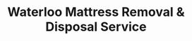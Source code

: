 ---
layout: location.njk
title: Waterloo Mattress Removal & Disposal Service
description: Factory City mattress removal with 1M+ mattresses recycled nationwide. Next-day pickup  Skip city bulk coordination - professional service for manufacturing families and students throughout Black Hawk County.
permalink: /mattress-removal/iowa/waterloo/
city: Waterloo
state: Iowa
stateSlug: iowa
tier: 2
coordinates:
  lat: 40.7267
  lng: -92.3426
pricing:
  startingPrice: 125
  single: 125
  queen: 155
  king: 180
  boxSpring: 30
neighborhoods:
  - name: Downtown Waterloo
    zipCodes: [50701]
  - name: Church Row Historic District
    zipCodes: [50701]
  - name: East Side
    zipCodes: [50702]
  - name: West Side
    zipCodes: [50703]
  - name: South Waterloo
    zipCodes: [50701]
  - name: Cedar Falls Border Area
    zipCodes: [50613, 50701]
  - name: Ridgeway Towers Area
    zipCodes: [50701]
  - name: Highland Neighborhood
    zipCodes: [50702]
  - name: Cottage Grove
    zipCodes: [50703]
  - name: Lincoln Park Area
    zipCodes: [50702]
  - name: Byrnes Park
    zipCodes: [50701]
  - name: Cedar River District
    zipCodes: [50701]
  - name: University Heights
    zipCodes: [50613]
  - name: Evansdale Border
    zipCodes: [50707]
  - name: Five Points
    zipCodes: [50701]
  - name: Orange Road Corridor
    zipCodes: [50701]
  - name: Mitchell Avenue Area
    zipCodes: [50702]
  - name: Hudson Road Area
    zipCodes: [50701]
  - name: Rainbow Drive Area
    zipCodes: [50702]
  - name: Sergeant Road Corridor
    zipCodes: [50702]
zipCodes: [50701, 50702, 50703, 50707, 50613]
recyclingPartners:
  - Waste Management
  - Cedar Valley Disposal
  - Black Hawk Waste Services
  - Iowa Mattress Recycling
localRegulations: "Skip the hassle of Waterloo's bulk waste scheduling. We provide next-day pickup without city coordination requirements - perfect for busy factory workers and students who need flexible timing."
nearbyCities:
  - name: Des Moines
    slug: des-moines
    distance: 116
    isSuburb: false
  - name: Cedar Rapids
    slug: cedar-rapids
    distance: 68
    isSuburb: false
  - name: Davenport
    slug: davenport
    distance: 90
    isSuburb: false
  - name: Council Bluffs
    slug: council-bluffs
    distance: 154
    isSuburb: false
reviews:
  count: 1,678
  featured:
    - text: "Honestly didn't expect it to be this easy. Called after my overnight shift at Deere, they picked up my old mattress the next day while I was sleeping. No forms, no waiting around - just done. Exactly what you need when you're working weird hours."
      author: "Mike T."
      neighborhood: "East Side"
    - text: "Moving out of the dorms was already stressful enough. These guys made the mattress part simple - booked online in like 2 minutes and they showed up right when they said. Way better than dealing with campus bulk pickup rules."
      author: "Sarah K."
      neighborhood: "Downtown Waterloo"
    - text: "Been putting off getting rid of our guest room mattress for months. Finally called them and boom - gone the next day. Super professional crew, fair price, and they actually recycle everything. Wish all services were this straightforward."
      author: "Dave L."
      neighborhood: "West Side"
faqs:
  - question: "Do you serve Waterloo's manufacturing community efficiently?"
    answer: "Yes, Waterloo's identity as the Factory City creates unique scheduling needs around John Deere and other manufacturing shift patterns. We offer flexible timing around swing shifts, overnight rotations, and weekend manufacturing to accommodate the 66,947+ residents throughout Black Hawk County's industrial center."
  - question: "How is your service different from Waterloo city bulk pickup?"
    answer: "We eliminate Street Department coordination requirements entirely. While Waterloo requires advance scheduling through municipal departments with limited availability windows, we provide immediate next-day pickup with guaranteed recycling and no administrative coordination needed."
  - question: "Can you handle the Waterloo-Cedar Falls twin cities area efficiently?"
    answer: "Absolutely. Waterloo anchors the Cedar Valley metro area alongside Cedar Falls and UNI. Our service covers all Black Hawk County ZIP codes efficiently and we understand both factory shift schedules and academic calendar transitions throughout the twin cities region."
  - question: "What's included in your $125 starting price?"
    answer: "Complete mattress removal from your Waterloo home, professional transport, and 100% recycling. Additional charges only for stairs ($10/flight) or extended carries over 75 feet from our truck."
  - question: "Do you really recycle every mattress from Waterloo?"
    answer: "Yes, 100% guaranteed. We've recycled over 1 million mattresses nationwide. Your Waterloo mattress goes to certified facilities where springs become construction steel, foam becomes carpet padding, and fabrics get recycled into new textiles."
  - question: "How quickly can you schedule pickup in Waterloo?"
    answer: "Next-day service is standard throughout the Cedar Valley metro area. Book online in 60 seconds or call (720) 263-6094. Most pickups can be arranged within 24 hours, often same-day depending on availability."
  - question: "Can you work around factory shift schedules?"
    answer: "Yes, we understand Waterloo's role as Iowa's Factory City with thousands of John Deere and manufacturing workers on varied shifts. We offer flexible timing including early morning and evening appointments to accommodate swing shifts, overnight schedules, and weekend manufacturing throughout Black Hawk County."
  - question: "Do you serve UNI students and academic transitions?"
    answer: "Yes, our service accommodates University of Northern Iowa students transitioning between semesters, plus faculty and staff relocations. We understand academic calendar timing and student housing needs in Cedar Falls and surrounding Waterloo areas."
schema:
  "@context": "https://schema.org"
  "@type": "LocalBusiness"
  "name": "A Bedder World Waterloo"
  "address":
    "@type": "PostalAddress"
    "addressLocality": "Waterloo"
    "addressRegion": "Iowa"
    "addressCountry": "US"
  "geo":
    "@type": "GeoCoordinates"
    "latitude": 40.7267
    "longitude": -92.3426
  "telephone": "720-263-6094"
  "priceRange": "$125-$180"
  "serviceArea": "Waterloo, Iowa"
  "aggregateRating":
    "@type": "AggregateRating"
    "ratingValue": "4.9"
    "reviewCount": "1678"
pageContent:
  heroDescription: "Professional mattress removal in Waterloo with over 1 million mattresses recycled nationwide. Next-day pickup service for manufacturing families, UNI students, and residents throughout Black Hawk County's Factory City and Cedar Valley metro hub."
  aboutService: |
    <p>Life in Waterloo moves to the rhythm of factory shifts and semester schedules. Whether you're a John Deere worker pulling swing shifts or a UNI student moving between dorms, you need mattress removal that works around your busy life - not against it.</p>
    
    <p>We've designed our service specifically for Waterloo's unique needs. Quick online booking, next-day pickup, and flexible timing that fits manufacturing schedules and academic transitions. No waiting for city pickup windows or dealing with bulk waste paperwork.</p>
    
    <p>With over 1 million mattresses recycled nationwide, we bring professional reliability to the Factory City. From historic Church Row to modern student housing, we handle every pickup with the efficiency Waterloo residents expect.</p>
  serviceAreasIntro: "We serve all Waterloo neighborhoods and districts with professional mattress removal, from historic areas to student housing zones:"
  regulationsCompliance: "No city permits or advance scheduling required. We handle everything - from pickup to 100% recycling - so you can focus on work and life instead of municipal paperwork."
  environmentalImpact: |
    <p>Waterloo's manufacturing heritage emphasizes environmental responsibility and industrial innovation alongside educational values from nearby UNI. Every pickup contributes to our 1+ million mattresses recycled nationwide, keeping beds out of Black Hawk County landfills while supporting regional manufacturing through material recovery programs that align with the Factory City's sustainability leadership.</p>
    
    <p>Our certified recycling process transforms Waterloo mattresses into valuable materials - steel springs become industrial materials perfect for manufacturing applications, foam becomes padding for factory equipment, and fabrics enter supply chains supporting Iowa's agricultural and industrial economy. This approach serves factory families managing shift schedules and students handling semester transitions throughout the Cedar Valley.</p>
    
    <p>From John Deere families to UNI students, all Waterloo customers benefit from guaranteed recycling that keeps mattress materials productive instead of occupying regional landfill space, supporting the Factory City's commitment to industrial environmental stewardship and academic community sustainability throughout Black Hawk County and the greater Cedar Valley region.</p>
  howItWorksScheduling: "Book online in 60 seconds or call (720) 263-6094 to schedule your Waterloo pickup. We offer factory-friendly timing including early morning and evening appointments to accommodate swing shifts, academic schedules, and the demanding timelines of Iowa's Factory City."
  howItWorksService: "Our experienced team handles Waterloo's industrial challenges - navigating historic neighborhood layouts, coordinating with manufacturing shift schedules, working around UNI academic calendar transitions, and ensuring efficient mattress removal throughout Black Hawk County's Factory City and Cedar Valley metro area."
  howItWorksDisposal: "Your Waterloo mattress gets 100% recycled at certified facilities. Springs become construction steel, foam becomes carpet padding, fabrics get processed into new textiles. Every pickup supports our mission of keeping mattresses out of landfills nationwide."
  sidebarStats:
    mattressesRemoved: "8,947"
---
